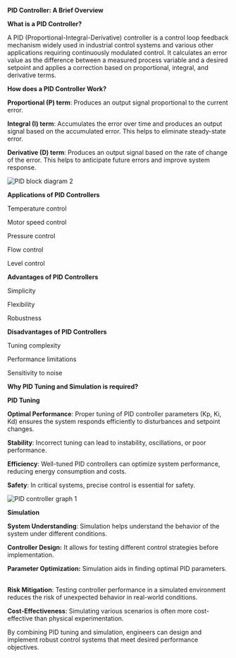 **PID Controller: A Brief Overview**

**What is a PID Controller?**

A PID (Proportional-Integral-Derivative) controller is a control loop feedback mechanism widely used in industrial control systems and various other applications requiring continuously modulated control. It calculates an error value as the difference between a measured process variable and a desired setpoint and applies a correction based on proportional, integral, and derivative terms.   

**How does a PID Controller Work?**

**Proportional (P) term**: Produces an output signal proportional to the current error.

**Integral (I) term**: Accumulates the error over time and produces an output signal based on the accumulated error. This helps to eliminate steady-state error.

**Derivative (D) term**: Produces an output signal based on the rate of change of the error. This helps to anticipate future errors and improve system response.


![PID block diagram 2](https://github.com/user-attachments/assets/ef843b78-594b-4867-a67f-3fb3660d95ef)  




**Applications of PID Controllers**

Temperature control

Motor speed control

Pressure control

Flow control

Level control

**Advantages of PID Controllers**

Simplicity

Flexibility

Robustness

**Disadvantages of PID Controllers**

Tuning complexity

Performance limitations

Sensitivity to noise

**Why PID Tuning and Simulation is required?**

**PID Tuning**

**Optimal Performance**: Proper tuning of PID controller parameters (Kp, Ki, Kd) ensures the system responds efficiently to disturbances and setpoint changes.

**Stability**: Incorrect tuning can lead to instability, oscillations, or poor performance.

**Efficiency**: Well-tuned PID controllers can optimize system performance, reducing energy consumption and costs.   

**Safety**: In critical systems, precise control is essential for safety.


![PID controller graph 1](https://github.com/user-attachments/assets/230ce533-49d8-487f-851e-138843f5b45b)    



**Simulation**

**System Understanding**: Simulation helps understand the behavior of the system under different conditions.

**Controller Design:** It allows for testing different control strategies before implementation.   

**Parameter Optimization:** Simulation aids in finding optimal PID parameters.   

**Risk Mitigation**: Testing controller performance in a simulated environment reduces the risk of unexpected behavior in real-world conditions.

**Cost-Effectiveness**: Simulating various scenarios is often more cost-effective than physical experimentation.

By combining PID tuning and simulation, engineers can design and implement robust control systems that meet desired performance objectives.

